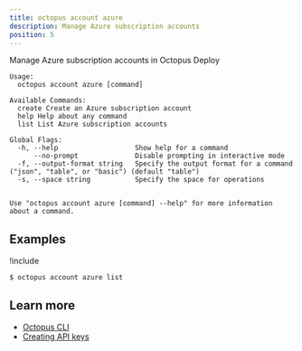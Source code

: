 ```yaml
---
title: octopus account azure
description: Manage Azure subscription accounts
position: 5
---
```


Manage Azure subscription accounts in Octopus Deploy


```text
Usage:
  octopus account azure [command]

Available Commands:
  create Create an Azure subscription account
  help Help about any command
  list List Azure subscription accounts

Global Flags:
  -h, --help                   Show help for a command
      --no-prompt              Disable prompting in interactive mode
  -f, --output-format string   Specify the output format for a command ("json", "table", or "basic") (default "table")
  -s, --space string           Specify the space for operations


Use "octopus account azure [command] --help" for more information about a command.
```

## Examples

!include <samples-instance>


```text
$ octopus account azure list

```

## Learn more

- [Octopus CLI](/docs/octopus-rest-api/cli/index.md)
- [Creating API keys](/docs/octopus-rest-api/how-to-create-an-api-key.md)